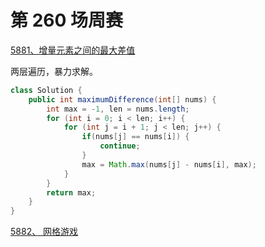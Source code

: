 # 第 260 场周赛

[5881、增量元素之间的最大差值](https://leetcode-cn.com/contest/weekly-contest-260/problems/maximum-difference-between-increasing-elements/)

两层遍历，暴力求解。

```java
class Solution {
    public int maximumDifference(int[] nums) {
        int max = -1, len = nums.length;
        for (int i = 0; i < len; i++) {
            for (int j = i + 1; j < len; j++) {
                if(nums[j] == nums[i]) {
                    continue;
                }
                max = Math.max(nums[j] - nums[i], max);
            }
        }
        return max;
    }
}
```

[5882、 网格游戏](https://leetcode-cn.com/contest/weekly-contest-260/problems/grid-game/)

